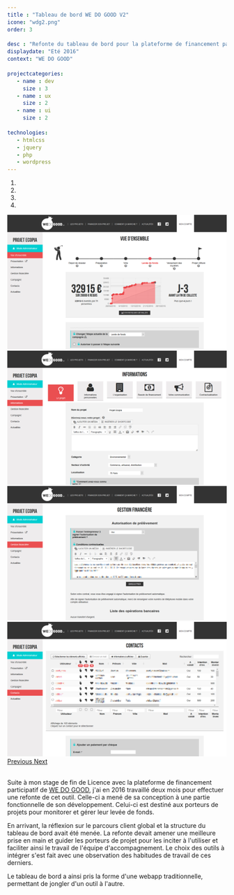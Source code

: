 ```yaml
---
title : "Tableau de bord WE DO GOOD V2"
icone: "wdg2.png"
order: 3

desc : "Refonte du tableau de bord pour la plateforme de financement participatif WE DO GOOD"
displaydate: "Eté 2016"
context: "WE DO GOOD"

projectcategories:
   - name : dev
     size : 3
   - name : ux
     size : 2
   - name : ui
     size : 2

technologies:
   - htmlcss
   - jquery
   - php
   - wordpress
---
```

<div id="carousel-wdg" class="carousel slide" data-ride="carousel">
  <!-- Indicators -->
  <ol class="carousel-indicators">
    <li data-target="#carousel-wdg" data-slide-to="0" class="active"></li>
    <li data-target="#carousel-wdg" data-slide-to="1"></li>
    <li data-target="#carousel-wdg" data-slide-to="2"></li>
    <li data-target="#carousel-wdg" data-slide-to="3"></li>
  </ol>

  <!-- Wrapper for slides -->
  <div class="carousel-inner" role="listbox">
    <div class="item active">
      <img src="wdg/stats.png" alt="Capture onglet stats">
      <div class="carousel-caption">
      </div>
    </div>
    <div class="item">
      <img src="wdg/infos.png" alt="Capture onglet infos">
      <div class="carousel-caption">
      </div>
    </div>
    <div class="item">
          <img src="wdg/fin.png" alt="Capture onglet financier">
          <div class="carousel-caption">
          </div>
    </div>
    <div class="item">
          <img src="wdg/contacts.png" alt="Capture onglet contacts">
          <div class="carousel-caption">
          </div>
    </div>
  </div>

  <!-- Controls -->
  <a class="left carousel-control" href="#carousel-wdg" role="button" data-slide="prev">
    <span class="glyphicon glyphicon-chevron-left" aria-hidden="true"></span>
    <span class="sr-only">Previous</span>
  </a>
  <a class="right carousel-control" href="#carousel-wdg" role="button" data-slide="next">
    <span class="glyphicon glyphicon-chevron-right" aria-hidden="true"></span>
    <span class="sr-only">Next</span>
  </a>
</div>
<br/>

Suite à mon stage de fin de Licence avec la plateforme de financement participatif 
de [WE DO GOOD](http://www.wedogood.co), j'ai en 2016 travaillé deux mois pour 
effectuer une refonte de cet outil. Celle-ci a mené de sa conception à une
partie fonctionnelle de son développement.
Celui-ci est destiné aux porteurs de projets pour monitorer et gérer leur
levée de fonds. 

En arrivant, la réflexion sur le parcours client global et la structure du
tableau de bord avait été menée. La refonte devait amener une meilleure
prise en main et guider les porteurs de projet pour les inciter à l'utiliser
et faciliter ainsi le travail de l'équipe d'accompagnement.
Le choix des outils à intégrer s'est fait avec une observation des habitudes
de travail de ces derniers.

Le tableau de bord a ainsi pris la forme d'une webapp traditionnelle,
permettant de jongler d'un outil à l'autre.